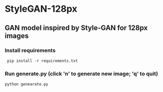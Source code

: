 # StyleGAN-128px
## GAN model inspired by Style-GAN for 128px images

### Install requirements
` pip install -r requirements.txt`

### Run generate.py (click 'n' to generate new image; 'q' to quit)
`python genearate.py`